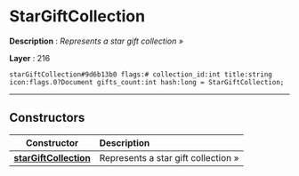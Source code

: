 # StarGiftCollection

**Description** : *Represents a star gift collection &raquo;*

**Layer** : 216

```tl
starGiftCollection#9d6b13b0 flags:# collection_id:int title:string icon:flags.0?Document gifts_count:int hash:long = StarGiftCollection;
```

---

## Constructors

| Constructor | Description |
| :---: | :--- |
| [**starGiftCollection**](constructor/starGiftCollection) | Represents a star gift collection » |